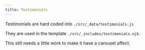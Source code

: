 ```yaml
---
title: Testimonials
---
```

Testimonials are hard coded into `./src/_data/testimonials.js`

They are used in the template `./src/_includes/testimonials.njk`.

This still needs a little work to make it have a carousel affect.